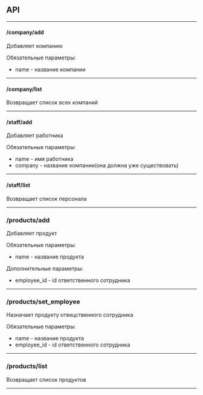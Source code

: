 API
-------
-------

#### /company/add
Добавляет компанию

Обязательные параметры:  
 - name - название компании

-----

#### /company/list
Возвращает список всех компаний

-----

#### /staff/add
Добавляет работника

Обязательные параметры:  
 - name     - имя работника  
 - company  - название компании(она должна уже существовать)

-----

#### /staff/list
Возвращает список персонала

-----

### /products/add
Добавляет продукт

Обязательные параметры:  
- name         - название продукта

Дополнительные параметры:  
- employee_id  - id ответственного сотрудника

------

### /products/set_employee
Назначает продукту отвецственного сотрудника

Обязательные параметры:  
- name         - название продукта  
- employee_id  - id ответственного сотрудника

------

### /products/list
Возвращает список продуктов

------
